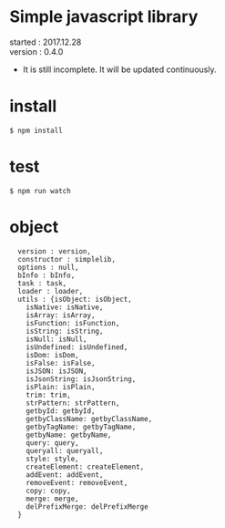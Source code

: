 # Simple javascript library
started : 2017.12.28   
version : 0.4.0   
- It is still incomplete. It will be updated continuously.

# install
~~~
$ npm install
~~~

# test
~~~
$ npm run watch
~~~

# object
~~~~
  version : version,
  constructor : simplelib,
  options : null,
  bInfo : bInfo,
  task : task,
  loader : loader,
  utils : {isObject: isObject,
    isNative: isNative,
    isArray: isArray,
    isFunction: isFunction,
    isString: isString,
    isNull: isNull,
    isUndefined: isUndefined,
    isDom: isDom,
    isFalse: isFalse,
    isJSON: isJSON,
    isJsonString: isJsonString,
    isPlain: isPlain,
    trim: trim,
    strPattern: strPattern,
    getbyId: getbyId,
    getbyClassName: getbyClassName,
    getbyTagName: getbyTagName,
    getbyName: getbyName,
    query: query,
    queryall: queryall,
    style: style,
    createElement: createElement,
    addEvent: addEvent,
    removeEvent: removeEvent,
    copy: copy,
    merge: merge,
    delPrefixMerge: delPrefixMerge
  }
~~~~
